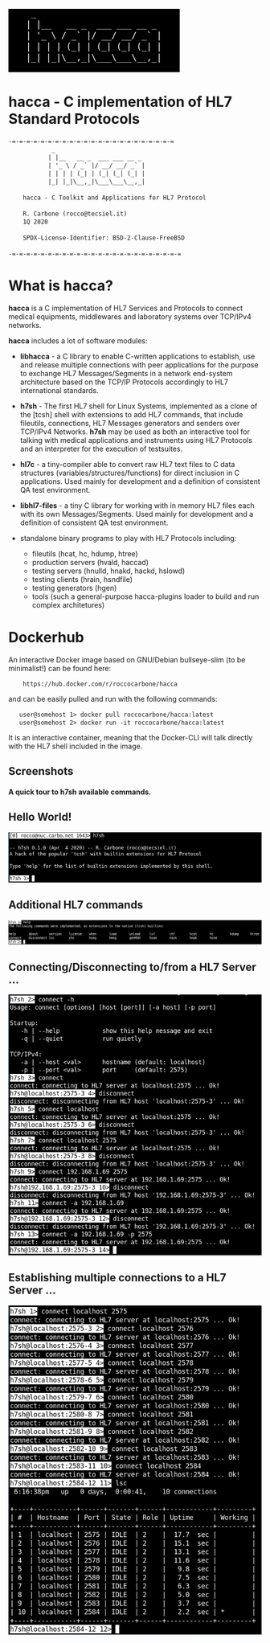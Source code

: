 ![logo]

hacca - C implementation of HL7 Standard Protocols
==========================================================

```
-=-=-=-=-=-=-=-=-=-=-=-=-=-=-=-=-=-=-=-=-=-=-=
            _                         
           | |__   __ _  ___ ___ __ _ 
           | '_ \ / _` |/ __/ __/ _` |
           | | | | (_| | (_| (_| (_| |
           |_| |_|\__,_|\___\___\__,_|

    hacca - C Toolkit and Applications for HL7 Protocol

    R. Carbone (rocco@tecsiel.it)
    1Q 2020

    SPDX-License-Identifier: BSD-2-Clause-FreeBSD

-=-=-=-=-=-=-=-=-=-=-=-=-=-=-=-=-=-=-=-=-=-=-=-=
```

# What is hacca?

**hacca** is a C implementation of HL7 Services and Protocols to connect medical equipments, middlewares and laboratory systems over TCP/IPv4 networks.

**hacca** includes a lot of software modules:

 * **libhacca** - a C library to enable C-written applications to establish, use and release multiple connections with peer applications for the purpose to exchange HL7 Messages/Segments in a network end-system architecture based on the TCP/IP Protocols accordingly to HL7 international standards.

 * **h7sh** - The first HL7 shell for Linux Systems, implemented as a clone of the [tcsh] shell with extensions to add HL7 commands, that include fileutils, connections, HL7 Messages generators and senders over TCP/IPv4 Networks. **h7sh** may be used as both an interactive tool for talking with medical applications and instruments using HL7 Protocols and an interpreter for the execution of testsuites.


 * **hl7c** - a tiny-compiler able to convert raw HL7 text files to C data structures (variables/structures/functions) for direct inclusion in C applications. Used mainly for development and a definition of consistent QA test environment.


 * **libhl7-files** - a tiny C library for working with in memory HL7 files each with its own Messages/Segments. Used mainly for development and a definition of consistent QA test environment.

 * standalone binary programs to play with HL7 Protocols including:
   * fileutils          (hcat, hc, hdump, htree)
   * production servers (hvald, haccad)
   * testing servers    (hnulld, hnakd, hackd, hslowd)
   * testing clients    (hrain, hsndfile)
   * testing generators (hgen)
   * tools              (such a general-purpose hacca-plugins loader to build and run complex architetures)

# Dockerhub
An interactive Docker image based on GNU/Debian bullseye-slim (to be minimalist!) can be found here:

```
    https://hub.docker.com/r/roccocarbone/hacca
```

and can be easily pulled and run with the following commands:
```
   user@somehost 1> docker pull roccocarbone/hacca:latest
   user@somehost 2> docker run -it roccocarbone/hacca:latest
```

It is an interactive container, meaning that the Docker-CLI will talk directly with the HL7 shell included in the image.

## Screenshots

#### A quick tour to h7sh available commands.

  ## Hello World!
  ![helloworld]

  ## Additional HL7 commands
  ![help]

  ## Connecting/Disconnecting to/from a HL7 Server ...
  ![connect]

  ## Establishing multiple connections to a HL7 Server ...
  ![multiple]


[logo]:       images/hacca.png
[helloworld]: images/helloworld.png
[help]:       images/help.png
[connect]:    images/connect.png
[multiple]:   images/multiple.png
